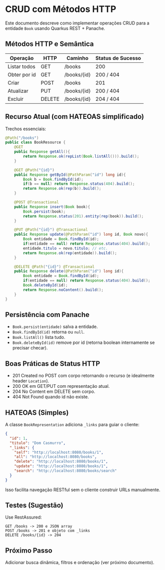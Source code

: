 # CRUD com Métodos HTTP

Este documento descreve como implementar operações CRUD para a entidade `Book` usando Quarkus REST + Panache.

## Métodos HTTP e Semântica

| Operação | HTTP | Caminho | Status de Sucesso |
|----------|------|--------|-------------------|
| Listar todos | GET | /books | 200 |
| Obter por id | GET | /books/{id} | 200 / 404 |
| Criar | POST | /books | 201 |
| Atualizar | PUT | /books/{id} | 200 / 404 |
| Excluir | DELETE | /books/{id} | 204 / 404 |

## Recurso Atual (com HATEOAS simplificado)

Trechos essenciais:

```java
@Path("/books")
public class BookResource {
    @GET
    public Response getAll(){
        return Response.ok(repList(Book.listAll())).build();
    }

    @GET @Path("{id}")
    public Response getById(@PathParam("id") long id){
        Book b = Book.findById(id);
        if(b == null) return Response.status(404).build();
        return Response.ok(rep(b)).build();
    }

    @POST @Transactional
    public Response insert(Book book){
        Book.persist(book);
        return Response.status(201).entity(rep(book)).build();
    }

    @PUT @Path("{id}") @Transactional
    public Response update(@PathParam("id") long id, Book novo){
        Book entidade = Book.findById(id);
        if(entidade == null) return Response.status(404).build();
        entidade.titulo = novo.titulo; // etc.
        return Response.ok(rep(entidade)).build();
    }

    @DELETE @Path("{id}") @Transactional
    public Response delete(@PathParam("id") long id){
        Book entidade = Book.findById(id);
        if(entidade == null) return Response.status(404).build();
        Book.deleteById(id);
        return Response.noContent().build();
    }
}
```

## Persistência com Panache

- `Book.persist(entidade)` salva a entidade.
- `Book.findById(id)` retorna ou `null`.
- `Book.listAll()` lista tudo.
- `Book.deleteById(id)` remove por id (retorna boolean internamente se precisar checar).

## Boas Práticas de Status HTTP

- 201 Created no POST com corpo retornando o recurso (e idealmente header `Location`).
- 200 OK em GET/PUT com representação atual.
- 204 No Content em DELETE sem corpo.
- 404 Not Found quando id não existe.

## HATEOAS (Simples)

A classe `BookRepresentation` adiciona `_links` para guiar o cliente:

```json
{
  "id": 1,
  "titulo": "Dom Casmurro",
  "_links": {
    "self": "http://localhost:8080/books/1",
    "all": "http://localhost:8080/books",
    "delete": "http://localhost:8080/books/1",
    "update": "http://localhost:8080/books/1",
    "search": "http://localhost:8080/books/search"
  }
}
```

Isso facilita navegação RESTful sem o cliente construir URLs manualmente.

## Testes (Sugestão)

Use RestAssured:
```
GET /books -> 200 e JSON array
POST /books -> 201 e objeto com _links
DELETE /books/{id} -> 204
```

## Próximo Passo

Adicionar busca dinâmica, filtros e ordenação (ver próximo documento).
